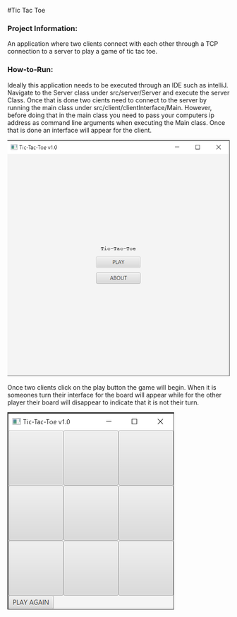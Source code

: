 #Tic Tac Toe

### Project Information:
An application where two clients connect with each other through a TCP connection to a server
to play a game of tic tac toe.

### How-to-Run:
Ideally this application needs to be executed through an IDE such as intelliJ. Navigate to 
the Server class under src/server/Server and execute the server Class. Once that is done two cients
need to connect to the server by running the main class under src/client/clientInterface/Main. However,
before doing that in the main class you need to pass your computers ip address as command line arguments
when executing the Main class. Once that is done an interface will appear for the client.

![](resources/clientinterface.png)

Once two clients click on the play button the game will begin. When it is someones turn their
interface for the board will appear while for the other player their board will disappear to 
indicate that it is not their turn.

![](resources/tictactoe.png)

